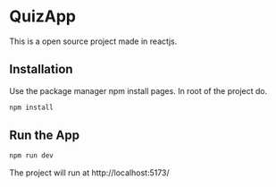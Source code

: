 # QuizApp

This is a open source project made in reactjs.

## Installation

Use the package manager npm install pages. In root of the project do.

```bash
npm install
```

## Run the App

```javascript
npm run dev
```

The project will run at http://localhost:5173/